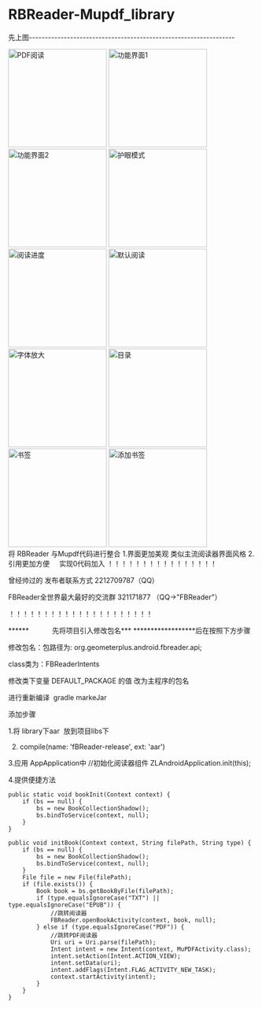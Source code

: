 # RBReader-Mupdf_library
先上图-----------------------------------------------------------------
<div>
<img src="https://github.com/lurongshuang/FBReader-Mupdf_library/blob/master/image/1.png" width="200" alt="PDF阅读" />
<img src="https://github.com/lurongshuang/FBReader-Mupdf_library/blob/master/image/2.png" width="200" alt="功能界面1" />
<img src="https://github.com/lurongshuang/FBReader-Mupdf_library/blob/master/image/3.png" width="200" alt="功能界面2" />
<img src="https://github.com/lurongshuang/FBReader-Mupdf_library/blob/master/image/4.png" width="200" alt="护眼模式" />
<img src="https://github.com/lurongshuang/FBReader-Mupdf_library/blob/master/image/5.png" width="200" alt="阅读进度" />
<img src="https://github.com/lurongshuang/FBReader-Mupdf_library/blob/master/image/6.png" width="200" alt="默认阅读" />
<img src="https://github.com/lurongshuang/FBReader-Mupdf_library/blob/master/image/7.png" width="200" alt="字体放大" />
<img src="https://github.com/lurongshuang/FBReader-Mupdf_library/blob/master/image/8.png" width="200" alt="目录" />
<img src="https://github.com/lurongshuang/FBReader-Mupdf_library/blob/master/image/9.png" width="200" alt="书签" />
<img src="https://github.com/lurongshuang/FBReader-Mupdf_library/blob/master/image/10.png" width="200" alt="添加书签" />
</div>
将 RBReader 与Mupdf代码进行整合
1.界面更加美观 
      类似主流阅读器界面风格
2.引用更加方便 
      实现0代码加入
！！！！！！！！！！！！！！！！

曾经帅过的 发布者联系方式  2212709787（QQ）

FBReader全世界最大最好的交流群  321171877 （QQ->"FBReader"）

！！！！！！！！！！！！！！！！！！！！！

******             先将项目引入修改包名*** ******************后在按照下方步骤

修改包名：包路径为: org.geometerplus.android.fbreader.api; 

class类为：FBReaderIntents

修改类下变量  DEFAULT_PACKAGE 的值 改为主程序的包名

进行重新编译  gradle  markeJar

添加步骤

1.将 library下aar  放到项目libs下

2. compile(name: 'fBReader-release', ext: 'aar')

3.应用 AppApplication中 
  //初始化阅读器组件
        ZLAndroidApplication.init(this);
        
        
        
4.提供便捷方法


    public static void bookInit(Context context) {
        if (bs == null) {
            bs = new BookCollectionShadow();
            bs.bindToService(context, null);
        }
    }

    public void initBook(Context context, String filePath, String type) {
        if (bs == null) {
            bs = new BookCollectionShadow();
            bs.bindToService(context, null);
        }
        File file = new File(filePath);
        if (file.exists()) {
            Book book = bs.getBookByFile(filePath);
            if (type.equalsIgnoreCase("TXT") || type.equalsIgnoreCase("EPUB")) {
                //跳转阅读器
                FBReader.openBookActivity(context, book, null);
            } else if (type.equalsIgnoreCase("PDF")) {
                //跳转PDF阅读器
                Uri uri = Uri.parse(filePath);
                Intent intent = new Intent(context, MuPDFActivity.class);
                intent.setAction(Intent.ACTION_VIEW);
                intent.setData(uri);
                intent.addFlags(Intent.FLAG_ACTIVITY_NEW_TASK);
                context.startActivity(intent);
            }
        }
    }
    
